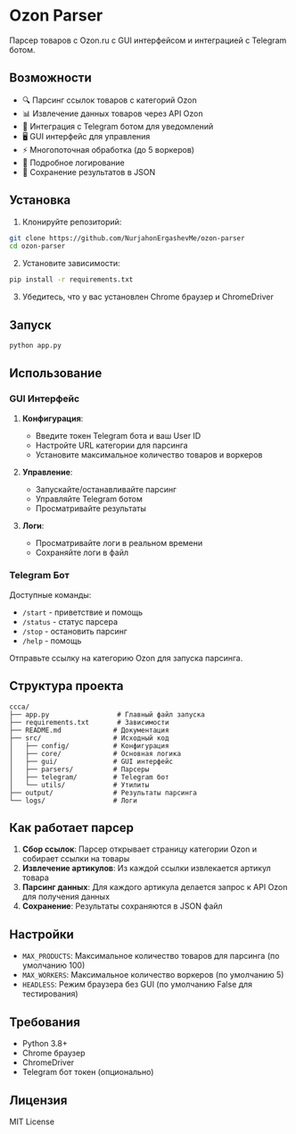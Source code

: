 # Ozon Parser

Парсер товаров с Ozon.ru с GUI интерфейсом и интеграцией с Telegram ботом.

## Возможности

- 🔍 Парсинг ссылок товаров с категорий Ozon
- 📊 Извлечение данных товаров через API Ozon
- 🤖 Интеграция с Telegram ботом для уведомлений
- 🖥️ GUI интерфейс для управления
- ⚡ Многопоточная обработка (до 5 воркеров)
- 📝 Подробное логирование
- 💾 Сохранение результатов в JSON

## Установка

1. Клонируйте репозиторий:
```bash
git clone https://github.com/NurjahonErgashevMe/ozon-parser
cd ozon-parser
```

2. Установите зависимости:
```bash
pip install -r requirements.txt
```

3. Убедитесь, что у вас установлен Chrome браузер и ChromeDriver

## Запуск

```bash
python app.py
```

## Использование

### GUI Интерфейс

1. **Конфигурация**:
   - Введите токен Telegram бота и ваш User ID
   - Настройте URL категории для парсинга
   - Установите максимальное количество товаров и воркеров

2. **Управление**:
   - Запускайте/останавливайте парсинг
   - Управляйте Telegram ботом
   - Просматривайте результаты

3. **Логи**:
   - Просматривайте логи в реальном времени
   - Сохраняйте логи в файл

### Telegram Бот

Доступные команды:
- `/start` - приветствие и помощь
- `/status` - статус парсера
- `/stop` - остановить парсинг
- `/help` - помощь

Отправьте ссылку на категорию Ozon для запуска парсинга.

## Структура проекта

```
ccca/
├── app.py                 # Главный файл запуска
├── requirements.txt       # Зависимости
├── README.md             # Документация
├── src/                  # Исходный код
│   ├── config/           # Конфигурация
│   ├── core/             # Основная логика
│   ├── gui/              # GUI интерфейс
│   ├── parsers/          # Парсеры
│   ├── telegram/         # Telegram бот
│   └── utils/            # Утилиты
├── output/               # Результаты парсинга
└── logs/                 # Логи
```

## Как работает парсер

1. **Сбор ссылок**: Парсер открывает страницу категории Ozon и собирает ссылки на товары
2. **Извлечение артикулов**: Из каждой ссылки извлекается артикул товара
3. **Парсинг данных**: Для каждого артикула делается запрос к API Ozon для получения данных
4. **Сохранение**: Результаты сохраняются в JSON файл

## Настройки

- `MAX_PRODUCTS`: Максимальное количество товаров для парсинга (по умолчанию 100)
- `MAX_WORKERS`: Максимальное количество воркеров (по умолчанию 5)
- `HEADLESS`: Режим браузера без GUI (по умолчанию False для тестирования)

## Требования

- Python 3.8+
- Chrome браузер
- ChromeDriver
- Telegram бот токен (опционально)

## Лицензия

MIT License